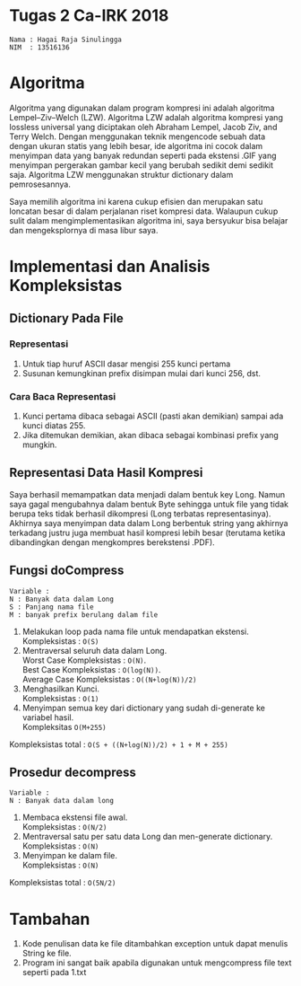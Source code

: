 # Tugas 2 Ca-IRK 2018

	Nama : Hagai Raja Sinulingga
	NIM  : 13516136
	
# Algoritma

Algoritma yang digunakan dalam program kompresi ini adalah algoritma Lempel–Ziv–Welch (LZW).
Algoritma LZW adalah algoritma kompresi yang lossless universal yang diciptakan oleh Abraham Lempel, Jacob Ziv, and Terry Welch. Dengan menggunakan teknik mengencode sebuah data dengan ukuran statis yang lebih besar, ide algoritma ini cocok dalam menyimpan data yang banyak redundan seperti pada ekstensi .GIF yang menyimpan pergerakan gambar kecil yang berubah sedikit demi sedikit saja. Algoritma LZW menggunakan struktur dictionary dalam pemrosesannya.

Saya memilih algoritma ini karena cukup efisien dan merupakan satu loncatan besar di dalam perjalanan riset kompresi data. Walaupun cukup sulit dalam mengimplementasikan algoritma ini, saya bersyukur bisa belajar dan mengeksplornya di masa libur saya. 

# Implementasi dan Analisis Kompleksistas

## Dictionary Pada File

### Representasi

1. Untuk tiap huruf ASCII dasar mengisi 255 kunci pertama
2. Susunan kemungkinan prefix disimpan mulai dari kunci 256, dst.

### Cara Baca Representasi

1. Kunci pertama dibaca sebagai ASCII (pasti akan demikian) sampai ada kunci diatas 255.
2. Jika ditemukan demikian, akan dibaca sebagai kombinasi prefix yang mungkin.

## Representasi Data Hasil Kompresi

Saya berhasil memampatkan data menjadi dalam bentuk key Long. Namun saya gagal mengubahnya dalam bentuk Byte sehingga untuk file yang tidak berupa teks tidak berhasil dikompresi (Long terbatas representasinya). Akhirnya saya menyimpan data dalam Long berbentuk string yang akhirnya terkadang justru juga membuat hasil kompresi lebih besar (terutama ketika dibandingkan dengan mengkompres berekstensi .PDF).

## Fungsi doCompress

	Variable :
	N : Banyak data dalam Long
	S : Panjang nama file
	M : banyak prefix berulang dalam file

1. Melakukan loop pada nama file untuk mendapatkan ekstensi.<br>Kompleksistas : `O(S)`
2. Mentraversal seluruh data dalam Long. <br>Worst Case Kompleksistas : `O(N)`. <br>Best Case Kompleksistas : `O(log(N))`. <br>Average Case Kompleksistas : `O((N+log(N))/2)`
3. Menghasilkan Kunci.<br>Kompleksistas : `O(1)`
4. Menyimpan semua key dari dictionary yang sudah di-generate ke variabel hasil.<br>Kompleksitas `O(M+255)`

Kompleksistas total : `O(S + ((N+log(N))/2) + 1 + M + 255)`

## Prosedur decompress

	Variable :
	N : Banyak data dalam long

1. Membaca ekstensi file awal. <br>Kompleksistas : `O(N/2)`
2. Mentraversal satu per satu data Long dan men-generate dictionary.<br>Kompleksistas : `O(N)`
3. Menyimpan ke dalam file.<br>Kompleksistas : `O(N)`

Kompleksistas total : `O(5N/2)`

# Tambahan

1. Kode penulisan data ke file ditambahkan exception untuk dapat menulis String ke file.
2. Program ini sangat baik apabila digunakan untuk mengcompress file text seperti pada 1.txt